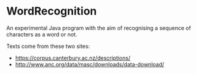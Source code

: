 # WordRecognition
An experimental Java program with the aim of recognising a sequence of characters as a word or not.

Texts come from these two sites: 
* https://corpus.canterbury.ac.nz/descriptions/
* http://www.anc.org/data/masc/downloads/data-download/
